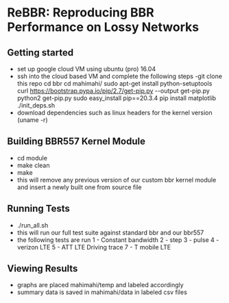 # ReBBR: Reproducing BBR Performance on Lossy Networks


## Getting started
- set up google cloud VM using ubuntu (pro) 16.04 
- ssh into the cloud based VM and complete the following steps
-git clone this repo
    cd bbr
    cd mahimahi/
    sudo apt-get install python-setuptools
    curl https://bootstrap.pypa.io/pip/2.7/get-pip.py --output get-pip.py
    python2 get-pip.py
    sudo easy_install pip==20.3.4
    pip install matplotlib
    ./init_deps.sh
- download dependencies such as linux headers for the kernel version (uname -r)

## Building BBR557 Kernel Module
- cd module
- make clean
- make
- this will remove any previous version of our custom bbr kernel module and insert a newly built one from source file

## Running Tests
- ./run_all.sh
- this will run our full test suite against standard bbr and our bbr557
- the following tests are run
    1 - Constant bandwidth
    2 - step
    3 - pulse
    4 - verizon LTE
    5 - ATT LTE Driving trace
    7 - T mobile LTE

## Viewing Results
- graphs are placed mahimahi/temp and labeled accordingly
- summary data is saved in mahimahi/data in labeled csv files

